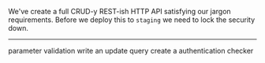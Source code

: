 We've create a full CRUD-y REST-ish HTTP API satisfying our jargon requirements. Before we deploy this to `staging` we need to lock the security down.

---

parameter validation
write an update query
create a authentication checker
